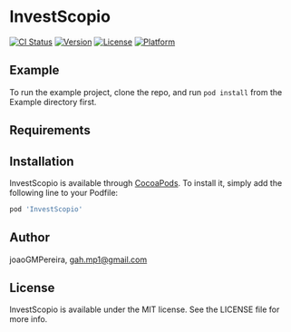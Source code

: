 # InvestScopio

[![CI Status](https://img.shields.io/travis/joaoGMPereira/InvestScopio.svg?style=flat)](https://travis-ci.org/joaoGMPereira/InvestScopio)
[![Version](https://img.shields.io/cocoapods/v/InvestScopio.svg?style=flat)](https://cocoapods.org/pods/InvestScopio)
[![License](https://img.shields.io/cocoapods/l/InvestScopio.svg?style=flat)](https://cocoapods.org/pods/InvestScopio)
[![Platform](https://img.shields.io/cocoapods/p/InvestScopio.svg?style=flat)](https://cocoapods.org/pods/InvestScopio)

## Example

To run the example project, clone the repo, and run `pod install` from the Example directory first.

## Requirements

## Installation

InvestScopio is available through [CocoaPods](https://cocoapods.org). To install
it, simply add the following line to your Podfile:

```ruby
pod 'InvestScopio'
```

## Author

joaoGMPereira, gah.mp1@gmail.com

## License

InvestScopio is available under the MIT license. See the LICENSE file for more info.
